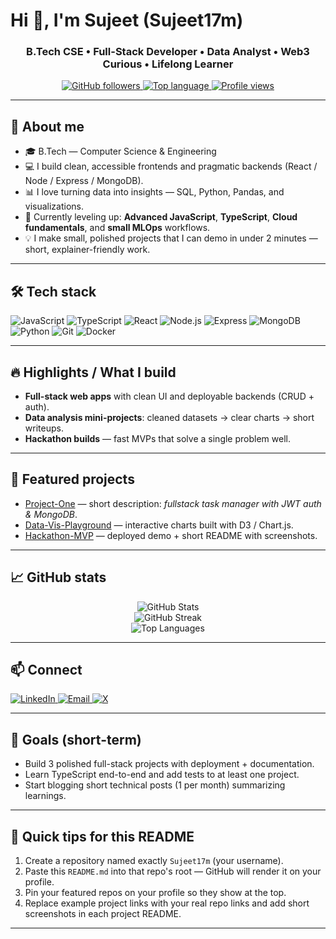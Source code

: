 # Hi 👋, I'm Sujeet (Sujeet17m)

<h3 align="center">B.Tech CSE • Full-Stack Developer • Data Analyst • Web3 Curious • Lifelong Learner</h3>

<p align="center">
  <a href="https://github.com/Sujeet17m">
    <img alt="GitHub followers" src="https://img.shields.io/github/followers/Sujeet17m?label=follow&style=social"/>
  </a>
  <a href="https://github.com/Sujeet17m?tab=repositories">
    <img alt="Top language" src="https://img.shields.io/badge/Top%20Langs-JavaScript-blue?style=flat"/>
  </a>
  <a href="https://github.com/Sujeet17m">
    <img alt="Profile views" src="https://komarev.com/ghpvc/?username=Sujeet17m&style=flat-square"/>
  </a>
</p>

---

## 🔭 About me
- 🎓 B.Tech — Computer Science & Engineering  
- 💻 I build clean, accessible frontends and pragmatic backends (React / Node / Express / MongoDB).  
- 📊 I love turning data into insights — SQL, Python, Pandas, and visualizations.  
- 🌱 Currently leveling up: **Advanced JavaScript**, **TypeScript**, **Cloud fundamentals**, and **small MLOps** workflows.  
- 💡 I make small, polished projects that I can demo in under 2 minutes — short, explainer-friendly work.

---

## 🛠 Tech stack
<p>
  <img src="https://img.shields.io/badge/JavaScript-F7DF1E?logo=javascript&logoColor=black" alt="JavaScript"/> 
  <img src="https://img.shields.io/badge/TypeScript-3178C6?logo=typescript&logoColor=white" alt="TypeScript"/>
  <img src="https://img.shields.io/badge/React-61DAFB?logo=react&logoColor=black" alt="React"/> 
  <img src="https://img.shields.io/badge/Node.js-339933?logo=node.js&logoColor=white" alt="Node.js"/> 
  <img src="https://img.shields.io/badge/Express-000000?logo=express&logoColor=white" alt="Express"/>
  <img src="https://img.shields.io/badge/MongoDB-47A248?logo=mongodb&logoColor=white" alt="MongoDB"/>
  <img src="https://img.shields.io/badge/Python-3776AB?logo=python&logoColor=white" alt="Python"/>
  <img src="https://img.shields.io/badge/Git-F05032?logo=git&logoColor=white" alt="Git"/>
  <img src="https://img.shields.io/badge/Docker-2496ED?logo=docker&logoColor=white" alt="Docker"/>
</p>

---

## 🔥 Highlights / What I build
- **Full-stack web apps** with clean UI and deployable backends (CRUD + auth).  
- **Data analysis mini-projects**: cleaned datasets → clear charts → short writeups.  
- **Hackathon builds** — fast MVPs that solve a single problem well.  

---

## 🎯 Featured projects
- [Project-One](https://github.com/Sujeet17m/PROJECT-ONE) — short description: *fullstack task manager with JWT auth & MongoDB*.  
- [Data-Vis-Playground](https://github.com/Sujeet17m/DATA-VIS-PLAYGROUND) — interactive charts built with D3 / Chart.js.  
- [Hackathon-MVP](https://github.com/Sujeet17m/HACKATHON-MVP) — deployed demo + short README with screenshots.

---

## 📈 GitHub stats
<p align="center">
  <img src="https://github-readme-stats.vercel.app/api?username=Sujeet17m&show_icons=true&theme=radical" alt="GitHub Stats" />
  <br/>
  <img src="https://github-readme-streak-stats.herokuapp.com/?user=Sujeet17m&theme=radical" alt="GitHub Streak" />
  <br/>
  <img src="https://github-readme-stats.vercel.app/api/top-langs/?username=Sujeet17m&layout=compact&theme=radical" alt="Top Languages" />
</p>

---

## 📫 Connect
<p>
  <a href="https://www.linkedin.com/in/contactsujeetm/" target="_blank">
    <img src="https://img.shields.io/badge/LinkedIn-blue?logo=linkedin&logoColor=white" alt="LinkedIn"/>
  </a>
  <a href="mailto:sujeet17das@gmail.com">
    <img src="https://img.shields.io/badge/Email-D14836?logo=gmail&logoColor=white" alt="Email"/>
  </a>
  <a href="https://x.com/Sujeet729096111" target="_blank">
    <img src="https://img.shields.io/badge/X-1DA1F2?logo=twitter&logoColor=white" alt="X"/>
  </a>
</p>

---

## 🎯 Goals (short-term)
- Build 3 polished full-stack projects with deployment + documentation.  
- Learn TypeScript end-to-end and add tests to at least one project.  
- Start blogging short technical posts (1 per month) summarizing learnings.

---

## 📝 Quick tips for this README
1. Create a repository named exactly `Sujeet17m` (your username).  
2. Paste this `README.md` into that repo's root — GitHub will render it on your profile.  
3. Pin your featured repos on your profile so they show at the top.  
4. Replace example project links with your real repo links and add short screenshots in each project README.

--- 
